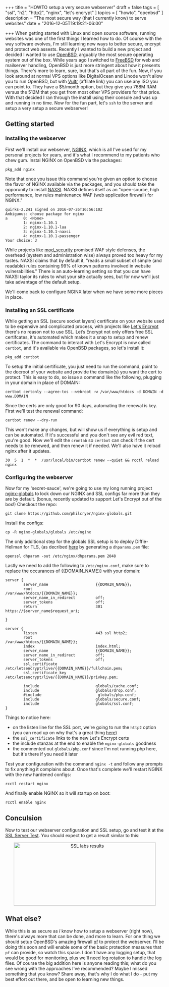+++
title = "HOWTO setup a very secure webserver"
draft = false
tags = [ "ssl", "h2", "http2", "nginx", "let's encrypt" ]
topics = [ "howto", "openbsd" ]
description = "The most secure way (that I currently know) to serve websites"
date = "2016-12-05T19:19:21-06:00"

+++
When getting started with Linux and open source software, running websites was one of the first things I learned how to do. Of course with the way software evolves, I'm still learning new ways to better secure, encrypt and protect web assests. Recently I wanted to build a new project and decided I wanted to use [OpenBSD](https://www.openbsd.org/), arguably the most secure operating system out of the box. While years ago I switched to [FreeBSD](https://www.freebsd.org/) for web and mailserver handling, OpenBSD is just more stringent about how it presents things. There's more to learn, sure, but that's all part of the fun. Now, if you look around at normal VPS options like DigitalOcean and Linode won't allow you to run OpenBSD, but with [Vultr](http://www.vultr.com/?ref=7051248-3B) (affilate link) you can use any ISO you can point to. They have a $5/month option, but they give you 768M RAM versus the 512M that you get from most other VPS providers for that price. With that decided I ran through the install using their console and was up and running in no time. Now for the fun part, let's `ssh` to the server and setup a very setup a secure webserver!

<!--more-->
## Getting started

### Installing the  webserver

First we'll install our webserver, [NGINX](http://nginx.org/), which is all I've used for my personal projects for years, and it's what I recommend to my patients who chew gum. Instal NGINX on OpenBSD via the packages:

```
pkg_add nginx
```

Note that once you issue this command you're given an option to choose the flavor of NGINX available via the packages, and you should take the opporunity to install [NAXSI](https://github.com/nbs-system/naxsi). NAXSI defines itself as an "open-source, high performance, low rules maintenance WAF (web application firewall) for NGINX."


```
quirks-2.241 signed on 2016-07-26T16:56:10Z
Ambiguous: choose package for nginx
a       0: <None>
        1: nginx-1.10.1
        2: nginx-1.10.1-lua
        3: nginx-1.10.1-naxsi
        4: nginx-1.10.1-passenger
Your choice: 3
```

While projects like [mod_security](https://modsecurity.org/) promised WAF style defenses, the overhead (system and administration wise) always proved too heavy for my tastes. NAXSI claims that by default it, "reads a small subset of simple (and readable) rules containing 99% of known patterns involved in website vulnerabilities." There is an auto-learning setting so that you can have NAXSI taylor its rules to what your site actually sees, but for now we'll just take advantage of the default setup.

We'll come back to configure NGINX later when we have some more pieces in place.

### Installing an SSL certificate

While getting an SSL (secure socket layers) certificate on your website used to be expensive and complicated process, with projects like [Let's Encrypt](https://letsencrypt.org/) there's no reason not to use SSL. Let’s Encrypt not only offers free SSL certifcates, it's automated which makes it a snap to setup and renew certificates. The command to interact with Let's Encrypt is now called `certbot`, and it's available via OpenBSD packages, so let's install it: 

```
pkg_add certbot
```

To setup the initial certificate, you just need to run the command, point to the docroot of your website and provide the domain(s) you want the cert to protect. This is easy to do, so issue a command like the following, plugging in your domain in place of DOMAIN:

```
certbot certonly --agree-tos --webroot -w /var/www/htdocs -d DOMAIN -d www.DOMAIN
```

Since the certs are only good for 90 days, automating the renewal is key. First we'll test the renewal command:

```
certbot renew --dry-run 
```

This won't make any changes, but will show us if everything is setup and can be automated. If it's successful and you don't see any evil red text, you're good. Now we'll edit the `crontab` so `certbot` can check if the cert needs to be renewed, and then renew it if needed. We'll also have it reload nginx after it updates.

```
30  5  1  *  *  /usr/local/bin/certbot renew --quiet && rcctl reload nginx
```

### Configuring the webserver

Now for my 'secret-sauce', we're going to use my long running project [nginx-globals](https://github.com/philcryer/nginx-globals.git) to lock down our NGINX and SSL configs far more than they are by default. (bonus, recently updated to support Let's Encrypt out of the box!) Checkout the repo:

```
git clone https://github.com/philcryer/nginx-globals.git     
```

Install the configs:

```
cp -R nginx-globals/globals /etc/nginx
```

The only additional step for the globals SSL setup is to deploy Diffie-Hellman for TLS, (as decribed [here](https://weakdh.org/sysadmin.html) by generating a `dhparams.pem` file: 

```
openssl dhparam -out /etc/nginx/dhparams.pem 2048     
```

Lastly we need to add the following to `/etc/nginx.conf`, make sure to replace the occurances of {{DOMAIN_NAME}} with your domain:

```
server {
        server_name                     {{DOMAIN_NAME}};
        root                            /var/www/htdocs/{{DOMAIN_NAME}};
        server_name_in_redirect         off;
        server_tokens                   off;
        return                          301 https://$server_name$request_uri;

}

server {
        listen                          443 ssl http2;
        root                            /var/www/htdocs/{{DOMAIN_NAME}};
        index                           index.html;
        server_name                     {{DOMAIN_NAME}};
        server_name_in_redirect         off;
        server_tokens                   off;
        ssl_certificate                 /etc/letsencrypt/live/{{DOMAIN_NAME}}/fullchain.pem;
        ssl_certificate_key             /etc/letsencrypt/live/{{DOMAIN_NAME}}/privkey.pem;

        include                         globals/cache.conf;
        include                         globals/drop.conf;
        #include                         globals/php.conf;
        include                         globals/secure.conf;
        include                         globals/ssl.conf;
}
```

Things to notice here: 

* on the listen line for the SSL port, we're going to run the `http2` option (you can read up on why that's a great thing [here](https://fak3r.com/2015/09/29/howto-build-nginx-with-http-2-support/))
* the `ssl_certificate` links to the new Let's Encrypt certs
* the include stanzas at the end to enable the `nginx-globals` goodness
* the commented out `globals/php.conf` since I'm not running php here, but it's there if you need it later

Test your configuration with the command `nginx -t` and follow any prompts to fix anything it complains about. Once that's complete we'll restart NGINX with the new hardened configs:

```
rcctl restart nginx
```

And finally enable NGINX so it will startup on boot:

```
rcctl enable nginx
```

## Conculsion

Now to test our webserver configuration and SSL setup, go and test it at the [SSL Server Test](https://www.ssllabs.com/ssltest/). You should expect to get a result similar to this:

<div align="center"><img src="/2016/ssllabs.png" width="450" height="200" alt="SSL labs results"></div>

## What else?

While this is as secure as *I* know how to setup a webserver (right now), there's always more that can be done, and more to learn. For one thing we should setup OpenBSD's amazing firewall [pf](https://www.openbsd.org/faq/pf/) to protect the webserver. I'll be doing this soon and will enable some of the basic protection measures that `pf` can provide, so watch this space. I don't have any logging setup, that would be good for monitoring, plus we'll need log rotation to handle the log files. Of course the big addition here is anyone reading this; what do you see wrong with the approaches I've recommended? Maybe I missed something that you know? Share away, that's why I do what I do - put my best effort out there, and be open to learning new things.

